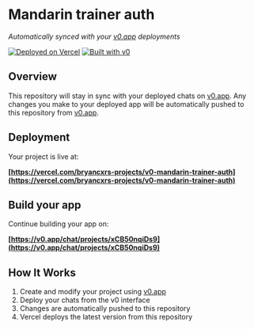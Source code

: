 # Mandarin trainer auth

*Automatically synced with your [v0.app](https://v0.app) deployments*

[![Deployed on Vercel](https://img.shields.io/badge/Deployed%20on-Vercel-black?style=for-the-badge&logo=vercel)](https://vercel.com/bryancxrs-projects/v0-mandarin-trainer-auth)
[![Built with v0](https://img.shields.io/badge/Built%20with-v0.app-black?style=for-the-badge)](https://v0.app/chat/projects/xCB50nqiDs9)

## Overview

This repository will stay in sync with your deployed chats on [v0.app](https://v0.app).
Any changes you make to your deployed app will be automatically pushed to this repository from [v0.app](https://v0.app).

## Deployment

Your project is live at:

**[https://vercel.com/bryancxrs-projects/v0-mandarin-trainer-auth](https://vercel.com/bryancxrs-projects/v0-mandarin-trainer-auth)**

## Build your app

Continue building your app on:

**[https://v0.app/chat/projects/xCB50nqiDs9](https://v0.app/chat/projects/xCB50nqiDs9)**

## How It Works

1. Create and modify your project using [v0.app](https://v0.app)
2. Deploy your chats from the v0 interface
3. Changes are automatically pushed to this repository
4. Vercel deploys the latest version from this repository